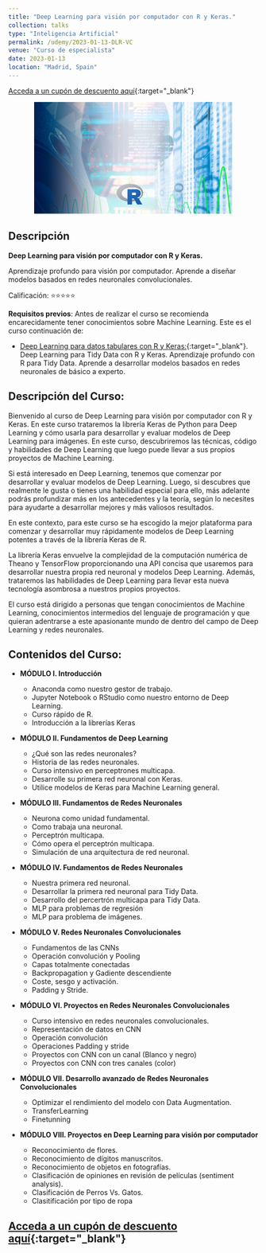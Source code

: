 ```yaml
---
title: "Deep Learning para visión por computador con R y Keras."
collection: talks
type: "Inteligencia Artificial"
permalink: /udemy/2023-01-13-DLR-VC
venue: "Curso de especialista"
date: 2023-01-13
location: "Madrid, Spain"
---
```


[Acceda a un cupón de descuento aquí](https://www.udemy.com/course/deep-learning-con-r-y-keras/?couponCode=OCT_2023){:target="_blank"}

<div>
<p align = "center">
<img src="/images/courses/DLR-VC.jpg" alt="Deep Learning Vision Computador con R" width="400">
</p>
</div>

## Descripción

<b>Deep Learning para visión por computador con R y Keras.</b>

Aprendizaje profundo para visión por computador. Aprende a diseñar modelos basados en redes neuronales convolucionales.

Calificación: ⭐⭐⭐⭐⭐

<b>Requisitos previos</b>: Antes de realizar el curso se recomienda encarecidamente tener conocimientos sobre Machine Learning. Este es el curso continuación de:
- [Deep Learning para datos tabulares con R y Keras:](https://www.udemy.com/course/deep-learning-r/?couponCode=OCT_2023){:target="_blank"}. Deep Learning para Tidy Data con R y Keras. Aprendizaje profundo con R para Tidy Data. Aprende a desarrollar modelos basados en redes neuronales de básico a experto.

## Descripción del Curso:

Bienvenido al curso de Deep Learning para visión por computador con R y Keras. En este curso trataremos la librería Keras de Python para Deep Learning y cómo usarla para desarrollar y evaluar modelos de Deep Learning para imágenes. En este curso, descubriremos las técnicas, código y habilidades de Deep Learning que luego puede llevar a sus propios proyectos de Machine Learning.

Si está interesado en Deep Learning, tenemos que comenzar por desarrollar y evaluar modelos de Deep Learning. Luego, si descubres que realmente le gusta o tienes una habilidad especial para ello, más adelante podrás profundizar más en los antecedentes y la teoría, según lo necesites para ayudarte a desarrollar mejores y más valiosos resultados.

En este contexto, para este curso se ha escogido la mejor plataforma para comenzar y desarrollar muy rápidamente modelos de Deep Learning potentes a través de la librería Keras de R.

La librería Keras envuelve la complejidad de la computación numérica de Theano y TensorFlow proporcionando una API concisa que usaremos para desarrollar nuestra propia red neuronal y modelos Deep Learning. Además, trataremos las habilidades de Deep Learning para llevar esta nueva tecnología asombrosa a nuestros propios proyectos.

El curso  está dirigido a personas que tengan conocimientos de Machine Learning, conocimientos intermedios del lenguaje de programación y que quieran adentrarse a este apasionante mundo de dentro del campo de Deep Learning y redes neuronales.

## Contenidos del Curso:

- __MÓDULO I. Introducción__
    - Anaconda como nuestro gestor de trabajo.
    - Jupyter Notebook o RStudio como nuestro entorno de Deep Learning.
    - Curso rápido de R.
    - Introducción a la librerías Keras

- __MÓDULO II. Fundamentos de Deep Learning__
    - ¿Qué son las redes neuronales?
    - Historia de las redes neuronales.
    - Curso intensivo en perceptrones multicapa.
    - Desarrolle su primera red neuronal con Keras.
    - Utilice modelos de Keras  para Machine Learning general.

- __MÓDULO III. Fundamentos de Redes Neuronales__
    - Neurona como unidad fundamental.
    - Como trabaja una neuronal.
    - Perceptrón multicapa.
    - Cómo opera el perceptrón multicapa.
    - Simulación de una arquitectura de red neuronal.

- __MÓDULO IV. Fundamentos de Redes Neuronales__
    - Nuestra primera red neuronal.
    - Desarrollar la primera red neuronal para Tidy Data.
    - Desarrollo del percertrón multicapa para Tidy Data.
    - MLP para problemas de regresión
    - MLP para problema de imágenes.

- __MÓDULO V. Redes Neuronales Convolucionales__
    - Fundamentos de las CNNs
    - Operación convolución y Pooling
    - Capas totalmente conectadas
    - Backpropagation y Gadiente descendiente
    - Coste, sesgo y activación.
    - Padding y Stride.

- __MÓDULO VI. Proyectos en Redes Neuronales Convolucionales__
    - Curso intensivo en redes neuronales convolucionales.
    - Representación de datos en CNN
    - Operación convolución
    - Operaciones Padding y stride
    - Proyectos con CNN con un canal (Blanco y negro)
    - Proyectos con CNN con tres canales (color)

- __MÓDULO VII. Desarrollo avanzado de Redes Neuronales Convolucionales__
    - Optimizar el rendimiento del modelo con Data Augmentation.
    - TransferLearning
    - Finetunning

- __MÓDULO VIII. Proyectos en Deep Learning para visión por computador__
    - Reconocimiento de flores.
    - Reconocimiento de dígitos manuscritos.
    - Reconocimiento de objetos en fotografías.
    - Clasificación de opiniones en revisión de películas (sentiment analysis).
    - Clasificación de Perros Vs. Gatos.
    - Clasitificación por tipo de ropa

## [Acceda a un cupón de descuento aquí](https://www.udemy.com/course/deep-learning-con-r-y-keras/?couponCode=OCT_2023){:target="_blank"}


